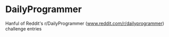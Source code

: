 DailyProgrammer
===============

Hanful of Reddit's r/DailyProgrammer (www.reddit.com/r/dailyprogrammer) challenge entries
